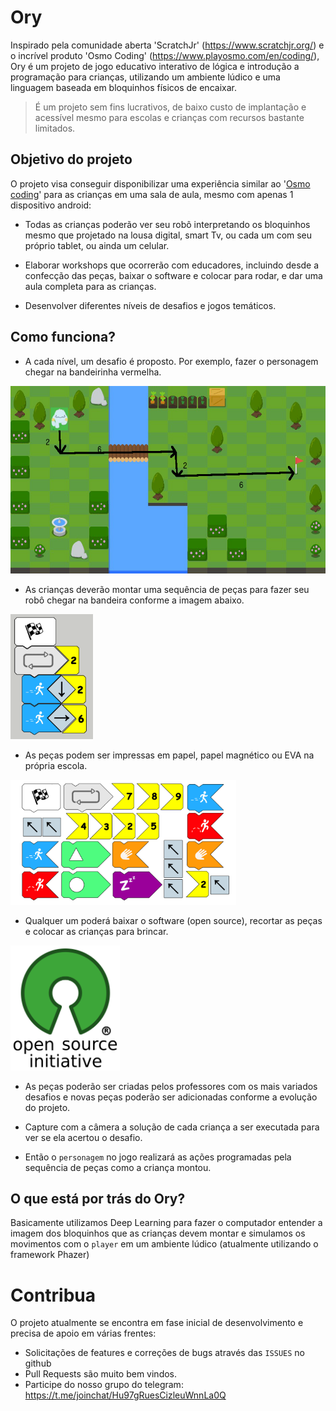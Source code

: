 # Ory
Inspirado pela comunidade aberta 'ScratchJr' (https://www.scratchjr.org/) e o incrível produto 'Osmo Coding' (https://www.playosmo.com/en/coding/), Ory é um projeto de jogo educativo interativo de lógica e introdução a programação para crianças, utilizando um ambiente lúdico e uma linguagem baseada em bloquinhos físicos de encaixar.

> É um projeto sem fins lucrativos, de baixo custo de implantação e acessível mesmo para escolas e crianças com recursos bastante limitados.

## Objetivo do projeto

O projeto visa conseguir disponibilizar uma experiência similar ao '[Osmo coding](https://www.youtube.com/watch?v=I9Qm18it47A)' para as crianças em uma sala de aula, mesmo com apenas 1 dispositivo android: 

* Todas as crianças poderão ver seu robô interpretando os bloquinhos mesmo que projetado na lousa digital, smart Tv, ou cada um com seu próprio tablet, ou ainda um celular.

* Elaborar workshops que ocorrerão com educadores, incluindo desde a confecção das peças, baixar o software e colocar para rodar, e dar uma aula completa para as crianças.

* Desenvolver diferentes níveis de desafios e jogos temáticos.

## Como funciona?
* A cada nível, um desafio é proposto. Por exemplo, fazer o personagem chegar na bandeirinha vermelha.

<img src="res/image1.png" height="300" />

* As crianças deverão montar uma sequência de peças para fazer seu robô chegar na bandeira conforme a imagem abaixo.

<img src="res/image3.png" height="200" />

* As peças podem ser impressas em papel, papel magnético ou EVA na própria escola.

<img src="res/image2.png" height="200" />

* Qualquer um poderá baixar o software (open source), recortar as peças e colocar as crianças para brincar.

<img src="res/osi_standard_logo.png" height="200" />

* As peças poderão ser criadas pelos professores com os mais variados desafios e novas peças poderão ser adicionadas conforme a evolução do projeto.

* Capture com a câmera a solução de cada criança a ser executada para ver se ela acertou o desafio.

* Então o `personagem` no jogo realizará as ações programadas pela sequência de peças como a criança montou.

## O que está por trás do Ory?

Basicamente utilizamos Deep Learning para fazer o computador entender a imagem dos bloquinhos que as crianças devem montar e simulamos os movimentos com o `player` em um ambiente lúdico (atualmente utilizando o framework Phazer)

# Contribua

O projeto atualmente se encontra em fase inicial de desenvolvimento e precisa de apoio em várias frentes:

* Solicitações de features e correções de bugs através das `ISSUES` no github
* Pull Requests são muito bem vindos.
* Participe do nosso grupo do telegram: https://t.me/joinchat/Hu97gRuesCizleuWnnLa0Q
